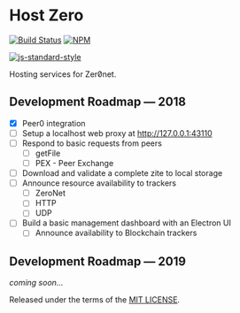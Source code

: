 # Host Zero

[![Build Status](https://travis-ci.org/d14na/host0.png?branch=master)](https://travis-ci.org/d14na/host0)
[![NPM](https://img.shields.io/npm/v/host0.svg)](https://www.npmjs.org/package/host0)

[![js-standard-style](https://cdn.rawgit.com/feross/standard/master/badge.svg)](https://github.com/feross/standard)

Hosting services for Zer0̸net.

## Development Roadmap — 2018

* [x] Peer0 integration
* [ ] Setup a localhost web proxy at http://127.0.0.1:43110
* [ ] Respond to basic requests from peers
  - [ ] getFile
  - [ ] PEX - Peer Exchange
* [ ] Download and validate a complete zite to local storage
* [ ] Announce resource availability to trackers
  - [ ] ZeroNet
  - [ ] HTTP
  - [ ] UDP
* [ ] Build a basic management dashboard with an Electron UI
  * [ ] Announce availability to Blockchain trackers

## Development Roadmap — 2019

*coming soon...*

Released under the terms of the [MIT LICENSE](LICENSE).
